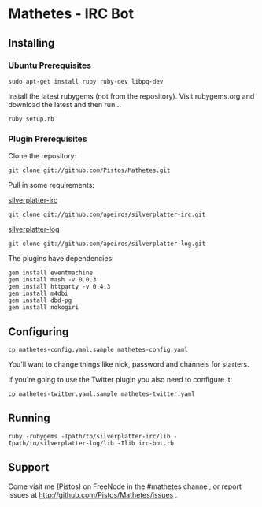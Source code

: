 # Mathetes - IRC Bot

## Installing

### Ubuntu Prerequisites

    sudo apt-get install ruby ruby-dev libpq-dev

Install the latest rubygems (not from the repository).  Visit rubygems.org and download the latest and then run...

    ruby setup.rb


### Plugin Prerequisites

Clone the repository:

    git clone git://github.com/Pistos/Mathetes.git

Pull in some requirements:

[silverplatter-irc](http://github.com/apeiros/silverplatter-irc)

    git clone git://github.com/apeiros/silverplatter-irc.git

[silverplatter-log](git://github.com/apeiros/silverplatter-irc.git)

    git clone git://github.com/apeiros/silverplatter-log.git

The plugins have dependencies:

    gem install eventmachine
    gem install mash -v 0.0.3
    gem install httparty -v 0.4.3
    gem install m4dbi
    gem install dbd-pg
    gem install nokogiri

## Configuring

    cp mathetes-config.yaml.sample mathetes-config.yaml

You'll want to change things like nick, password and channels for starters.

If you're going to use the Twitter plugin you also need to configure it:

    cp mathetes-twitter.yaml.sample mathetes-twitter.yaml

## Running

    ruby -rubygems -Ipath/to/silverplatter-irc/lib -Ipath/to/silverplatter-log/lib -Ilib irc-bot.rb

## Support

Come visit me (Pistos) on FreeNode in the #mathetes channel, or report issues at
http://github.com/Pistos/Mathetes/issues .
